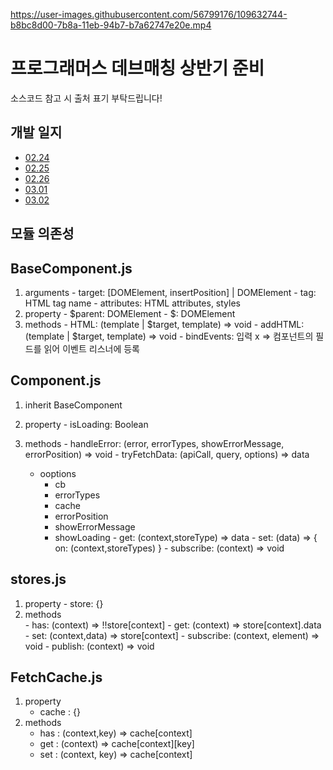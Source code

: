https://user-images.githubusercontent.com/56799176/109632744-b8bc8d00-7b8a-11eb-94b7-b7a62747e20e.mp4


# 프로그래머스 데브매칭 상반기 준비

소스코드 참고 시 출처 표기 부탁드립니다!

## 개발 일지

- [02.24](./docs/2021.02.24.md) 
- [02.25](./docs/2021.02.25.md) 
- [02.26](./docs/2021.02.26.md) 
- [03.01](./docs/2021.03.01.md) 
- [03.02](./docs/2021.03.02.md)


## 모듈 의존성



## BaseComponent.js
  1. arguments
    - target: [DOMElement, insertPosition] | DOMElement
    - tag: HTML tag name
    - attributes: HTML attributes, styles
  2. property
    - $parent: DOMElement
    - $: DOMElement
  3. methods
    - HTML: (template | $target, template) => void
    - addHTML: (template | $target, template) => void
    - bindEvents: 입력 x => 컴포넌트의 필드를 읽어 이벤트 리스너에 등록

## Component.js
  1. inherit BaseComponent

  2. property
    - isLoading: Boolean
  3. methods
    - handleError: (error, errorTypes, showErrorMessage, errorPosition) => void
    - tryFetchData: (apiCall, query, options) => data
      - ooptions
        - cb
        - errorTypes
        - cache
        - errorPosition
        - showErrorMessage
        - showLoading
    - get: (context,storeType) => data
    - set: (data) => { on: (context,storeTypes) }
    - subscribe: (context) => void
    
## stores.js
  1. property
    - store: {}
  2. methods     
    - has: (context) => !!store[context]
    - get: (context) => store[context].data
    - set: (context,data) => store[context]
    - subscribe: (context, element) => void
    - publish: (context) => void

## FetchCache.js
  1. property
     - cache : {}
  2. methods
     - has : (context,key) => cache[context]
     - get : (context) => cache[context][key]
     - set : (context, key) => cache[context]
